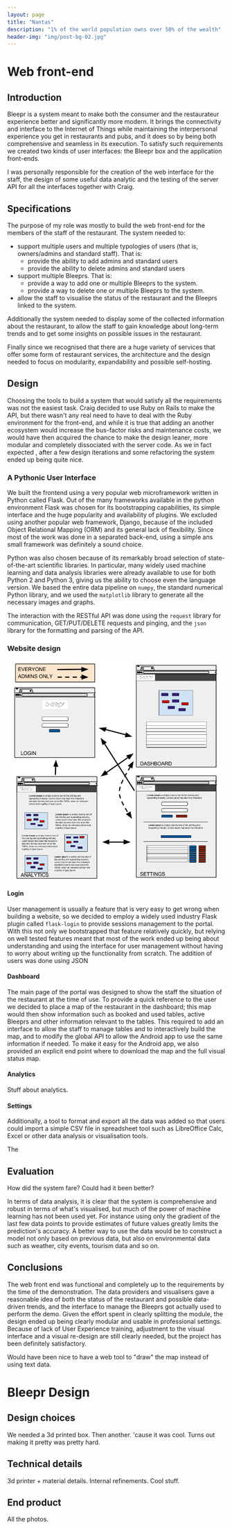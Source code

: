 ```yaml
---
layout: page
title: "Nantas"
description: "1% of the world population owns over 50% of the wealth"
header-img: "img/post-bg-02.jpg"
---
```


# Web front-end

## Introduction
Bleepr is a system meant to make both the consumer and the restaurateur
experience better and significantly more modern. It brings the connectivity and
interface to the Internet of Things while maintaining the interpersonal
experience you get in restaurants and pubs, and it does so by being both
comprehensive and seamless in its execution. To satisfy such requirements we
created two kinds of user interfaces: the Bleepr box and the application
front-ends.

I was personally responsible for the creation of the web interface for the
staff, the design of some useful data analytic and the testing of the server API
for all the interfaces together with Craig.

## Specifications
The purpose of my role was mostly to build the web front-end for the members of
the staff of the restaurant. The system needed to:

* support multiple users and multiple typologies of users (that is,
  owners/admins and standard staff). That is:
  - provide the ability to add admins and standard users
  - provide the ability to delete admins and standard users
* support multiple Bleeprs. That is:
  - provide a way to add one or multiple Bleeprs to the system.
  - provide a way to delete one or multiple Bleeprs to the system.
* allow the staff to visualise the status of the restaurant and the Bleeprs
  linked to the system.

Additionally the system needed to display some of the collected information
about the restaurant, to allow the staff to gain knowledge about long-term
trends and to get some insights on possible issues in the restaurant.

Finally since we recognised that there are a huge variety of services that offer
some form of restaurant services, the architecture and the design needed to
focus on modularity, expandability and possible self-hosting.

## Design
Choosing the tools to build a system that would satisfy all the requirements was
not the easiest task. Craig decided to use Ruby on Rails to make the API, but
there wasn't any real need to have to deal with the Ruby environment for the
front-end, and while it is true that adding an another ecosystem would increase
the bus-factor risks and maintenance costs, we would have then acquired the
chance to make the design leaner, more modular and completely dissociated with
the server code. As we in fact expected , after a few design iterations and some
refactoring the system ended up being quite nice.

### A Pythonic User Interface

We built the frontend using a very popular web microframework written in
Python called Flask. Out of the many frameworks available in the python
environment Flask was chosen for its bootstrapping capabilities, its simple interface
and the huge popularity and availability of plugins. We excluded using another popular web
framework, Django, because of the included Object Relational Mapping (ORM) and
its general lack of flexibility. Since most of the work was done in a separated
back-end, using a simple ans small framework was definitely a sound choice.

Python was also chosen because of its remarkably broad selection of
state-of-the-art scientific libraries. In particular, many widely used machine
learning and data analysis libraries were already available to use for both
Python 2 and Python 3, giving us the ability to choose even the language
version. We based the entire data pipeline on `numpy`, the standard numerical
Python library, and we used the `matplotlib` library to generate all the
necessary images and graphs.

The interaction with the RESTful API was done using the `request` library for communication, GET/PUT/DELETE requests and pinging, and the `json` library for the formatting and parsing of the API. 

### Website design

![Design diagram](/img/nantas/diag.png)



#### Login

User management is usually a feature that is very easy to get wrong when
building a website, so we decided to employ a widely used industry Flask plugin
called `flask-login` to provide sessions management to the portal. With this not
only we bootstrapped that feature relatively quickly, but relying on well tested
features meant that most of the work ended up being about understanding and using the
interface for user management without having to worry about writing up the
functionality from scratch. The addition of users was done using JSON 

#### Dashboard

The main page of the portal was designed to show the staff the situation of the
restaurant at the time of use. To provide a quick reference to the user we
decided to place a map of the restaurant in the dashboard; this map would then
show information such as booked and used tables, active Bleeprs and
other information relevant to the tables. This required to add an interface to
allow the staff to manage tables and to interactively build the map, and to
modify the global API to allow the Android app to use the same information if
needed. To make it easy for the Android app, we also provided an explicit end
point where to download the map and the full visual status map.

#### Analytics

Stuff about analytics.

#### Settings

Additionally, a tool to format and export all the data was added so that users
could import a simple CSV file in spreadsheet tool such as LibreOffice Calc,
Excel or other data analysis or visualisation tools.

The 

## Evaluation
How did the system fare? Could had it been better?

In terms of data analysis, it is clear that the system is comprehensive and
robust in terms of what's visualised, but much of the power of machine learning
has not been used yet. For instance using only the gradient of the last few data
points to provide estimates of future values greatly limits the prediction's
accuracy. A better way to use the data would be to construct a model not only
based on previous data, but also on environmental data such as weather, city
events, tourism data and so on.

## Conclusions

The web front end was functional and completely up to the requirements by the
time of the demonstration. The data providers and visualisers gave a reasonable
idea of both the status of the restaurant and possible data-driven trends, and
the interface to manage the Bleeprs got actually used to perform the demo. Given
the effort spent in clearly splitting the module, the design ended up being
clearly modular and usable in professional settings. Because of lack of User
Experience training, adjustment to the visual interface and a visual re-design
are still clearly needed, but the project has been definitely satisfactory.

Would have been nice to have a web tool to "draw" the map instead of using text data.

# Bleepr Design

## Design choices

We needed a 3d printed box. Then another. 'cause it was cool. Turns out making
it pretty was pretty hard.

## Technical details

3d printer + material details. Internal refinements. Cool stuff.

## End product

All the photos.

